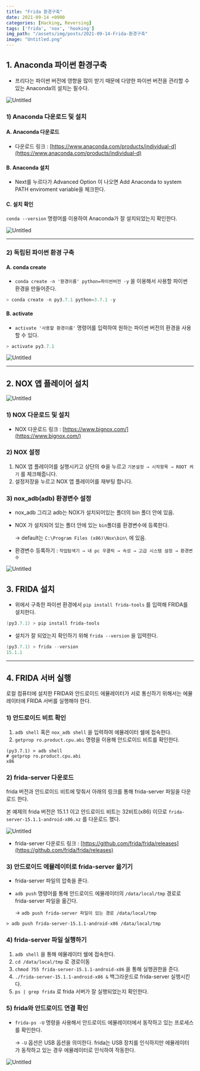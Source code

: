 ```yaml
---
title: "Frida 환경구축"
date: 2021-09-14 +0900
categories: [Hacking, Reversing]
tags: ['frida', 'nox', 'hooking']
img_path: "/assets/img/posts/2021-09-14-Frida-환경구축"
image: "Untitled.png"
---
```


## 1. Anaconda 파이썬 환경구축

- 프리다는 파이썬 버전에 영향을 많이 받기 때문에 다양한 파이썬 버전을 관리할 수 있는 Anaconda의 설치는 필수다.

![Untitled](Untitled.png)

### 1) Anaconda 다운로드 및 설치

#### A. Anaconda 다운로드

- 다운로드 링크 : [https://www.anaconda.com/products/individual-d](https://www.anaconda.com/products/individual-d)

#### B. Anaconda 설치

- Next를 누르다가 Advanced Option 이 나오면 Add Anaconda to system PATH enviroment variable을 체크한다.

#### C. 설치 확인

`conda --version` 명령어를 이용하여 Anaconda가 잘 설치되었는지 확인한다.

![Untitled](Untitled%201.png)

---

### 2) 독립된 파이썬 환경 구축

#### A. conda create

- `conda create -n '환경이름' python=파이썬버전 -y` 을 이용해서 사용할 파이썬 환경을 만들어준다.

```powershell
> conda create -n py3.7.1 python=3.7.1 -y
```

#### B. activate

- `activate '사용할 환경이름'` 명령어를 입력하여 원하는 파이썬 버전의 환경을 사용할 수 있다.

```powershell
> activate py3.7.1
```

![Untitled](Untitled%202.png)

---

## 2. NOX 앱 플레이어 설치

![Untitled](Untitled%203.png)

### 1) NOX 다운로드 및 설치

- NOX 다운로드 링크 : [https://www.bignox.com/](https://www.bignox.com/)

### 2) NOX 설정

1. NOX 앱 플레이어를 실행시키고 상단의 ⚙️을 누르고 `기본설정 → 시작항목 → ROOT 켜기` 를 체크해줍니다.
2. 설정저장을 누르고 NOX 앱 플레이어를 재부팅 합니다.

### 3) nox_adb(adb) 환경변수 설정

- nox_adb 그리고 adb는 NOX가 설치되어있는 폴더의 bin 폴더 안에 있음.
- NOX 가 설치되어 있는 폴더 안에 있는 `bin`폴더를 환경변수에 등록한다.
    
    → default는 `C:\Program Files (x86)\Nox\bin\` 에 있음.
    
- 환경변수 등록하기 : `작업탐색기 → 내 pc 우클릭 → 속성 → 고급 시스템 설정 → 환경변수`

![Untitled](Untitled%204.png)

## 3. FRIDA 설치

- 위에서 구축한 파이썬 환경에서 `pip install frida-tools` 를 입력해 FRIDA를 설치한다.

```powershell
(py3.7.1) > pip install frida-tools
```

- 설치가 잘 되었는지 확인하기 위해 `frida --version` 을 입력한다.

```powershell
(py3.7.1) > frida --version
15.1.1
```

---

## 4. FRIDA 서버 실행

로컬 컴퓨터에 설치한 FRIDA와 안드로이드 에뮬레이터가 서로 통신하기 위해서는 에뮬레이터에 FRIDA 서버를 실행해야 한다.

### 1) 안드로이드 비트 확인

1. `adb shell` 혹은 `nox_adb shell` 을 입력하여 에뮬레이터 쉘에 접속한다.
2. `getprop ro.product.cpu.abi` 명령을 이용해 안드로이드 비트를 확인한다.

```
(py3.7.1) > adb shell
# getprop ro.product.cpu.abi
x86
```

### 2) frida-server 다운로드

frida 버전과 안드로이드 비트에 맞춰서 아래의 링크를 통해 frida-server 파일을 다운로드 한다.

본 예제의 frida 버전은 15.1.1 이고 안드로이드 비트는 32비트(x86) 이므로 `frida-server-15.1.1-android-x86.xz` 를 다운로드 했다.

![Untitled](Untitled%205.png)

- frida-server 다운로드 링크 : [https://github.com/frida/frida/releases](https://github.com/frida/frida/releases)

### 3) 안드로이드 에뮬레이터로 frida-server 옮기기

- frida-server 파일의 압축을 푼다.
- `adb push` 명령어를 통해 안드로이드 에뮬레이터의 `/data/local/tmp` 경로로 frida-server 파일을 옮긴다.
    
    → `adb push frida-server 파일이 있는 경로 /data/local/tmp`
    

```
> adb push frida-server-15.1.1-android-x86 /data/local/tmp
```

### 4) frida-server 파일 실행하기

1. `adb shell` 을 통해 에뮬레이터 쉘에 접속한다.
2. `cd /data/local/tmp` 로 경로이동
3. `chmod 755 frida-server-15.1.1-android-x86` 을 통해 실행권한을 준다.
4. `./frida-server-15.1.1-android-x86 &` 백그라운드로 frida-server 실행시킨다.
5. `ps | grep frida` 로 frida 서버가 잘 실행되었는지 확인한다.

### 5) frida와 안드로이드 연결 확인

- `frida-ps -U` 명령을 사용해서 안드로이드 에뮬레이터에서 동작하고 있는 프로세스를 확인한다.
    
    → `-U` 옵션은 USB 옵션을 의미한다. frida는 USB 장치를 인식하지만 에뮬레이터가 동작하고 있는 경우 에뮬레이터로 인식하여 작동한다.
    

![Untitled](Untitled%206.png)